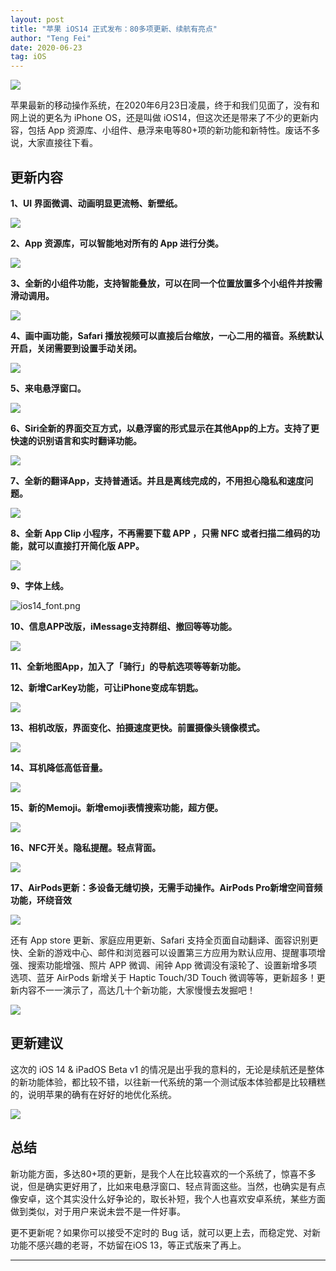 ```yaml
---
layout: post
title: "苹果 iOS14 正式发布：80多项更新、续航有亮点"
author: "Teng Fei"
date: 2020-06-23
tag: iOS
---
```


![](https://chenxing640.github.io/images/ios14/ios14_cover.jpg)

苹果最新的移动操作系统，在2020年6月23日凌晨，终于和我们见面了，没有和网上说的更名为 iPhone OS，还是叫做 iOS14，但这次还是带来了不少的更新内容，包括 App 资源库、小组件、悬浮来电等80+项的新功能和新特性。废话不多说，大家直接往下看。

## 更新内容

**1、UI 界面微调、动画明显更流畅、新壁纸。**

![](https://chenxing640.github.io/images/ios14/ios14_new_wallpapers.png)

**2、App 资源库，可以智能地对所有的 App 进行分类。**

![](https://chenxing640.github.io/images/ios14/ios14_res_library.png)

**3、全新的小组件功能，支持智能叠放，可以在同一个位置放置多个小组件并按需滑动调用。**

![](https://chenxing640.github.io/images/ios14/ios14_small_widget.png)

**4、画中画功能，Safari 播放视频可以直接后台缩放，一心二用的福音。系统默认开启，关闭需要到设置手动关闭。**

![](https://chenxing640.github.io/images/ios14/ios14_pinp.png)

**5、来电悬浮窗口。**

![](https://chenxing640.github.io/images/ios14/ios14_call_suswindow.png)

**6、Siri全新的界面交互方式，以悬浮窗的形式显示在其他App的上方。支持了更快速的识别语言和实时翻译功能。**

![](https://chenxing640.github.io/images/ios14/ios14_new_siri.png)

**7、全新的翻译App，支持普通话。并且是离线完成的，不用担心隐私和速度问题。**

![](https://chenxing640.github.io/images/ios14/ios14_new_fanyi.png)

**8、全新 App Clip 小程序，不再需要下载 APP ，只需 NFC 或者扫描二维码的功能，就可以直接打开简化版 APP。**

![](https://chenxing640.github.io/images/ios14/ios14_app_clip.png)

**9、字体上线。**

![ios14_font.png](https://chenxing640.github.io/images/ios14/ios14_font.png)

**10、信息APP改版，iMessage支持群组、撤回等等功能。**

![](https://chenxing640.github.io/images/ios14/ios14_message_app.png)

**11、全新地图App，加入了「骑行」的导航选项等等新功能。**

**12、新增CarKey功能，可让iPhone变成车钥匙。**

![](https://chenxing640.github.io/images/ios14/ios14_carkey.png)

**13、相机改版，界面变化、拍摄速度更快。前置摄像头镜像模式。**

![](https://chenxing640.github.io/images/ios14/ios14_camera.png)

**14、耳机降低高低音量。**

![](https://chenxing640.github.io/images/ios14/ios14_lower_bass.png)

**15、新的Memoji。新增emoji表情搜索功能，超方便。**

![](https://chenxing640.github.io/images/ios14/ios14_memoji.png)

**16、NFC开关。隐私提醒。轻点背面。**

![](https://chenxing640.github.io/images/ios14/ios14_nfc.png)

**17、AirPods更新：多设备无缝切换，无需手动操作。AirPods Pro新增空间音频功能，环绕音效**

![](https://chenxing640.github.io/images/ios14/ios14_airpods_pro.png)

还有 App store 更新、家庭应用更新、Safari 支持全页面自动翻译、面容识别更快、全新的游戏中心、邮件和浏览器可以设置第三方应用为默认应用、提醒事项增强、搜索功能增强、照片 APP 微调、闹钟 App 微调没有滚轮了、设置新增多项选项、蓝牙 AirPods 新增关于 Haptic Touch/3D Touch 微调等等，更新超多！更新内容不一一演示了，高达几十个新功能，大家慢慢去发掘吧！

![](https://chenxing640.github.io/images/ios14/ios14_more_updates.png)

## 更新建议

这次的  iOS 14 & iPadOS Beta v1 的情况是出乎我的意料的，无论是续航还是整体的新功能体验，都比较不错，以往新一代系统的第一个测试版本体验都是比较糟糕的，说明苹果的确有在好好的地优化系统。

![](https://chenxing640.github.io/images/ios14/ios14_update_service.png)

## 总结

新功能方面，多达80+项的更新，是我个人在比较喜欢的一个系统了，惊喜不多说，但是确实更好用了，比如来电悬浮窗口、轻点背面这些。当然，也确实是有点像安卓，这个其实没什么好争论的，取长补短，我个人也喜欢安卓系统，某些方面做到类似，对于用户来说未尝不是一件好事。

更不更新呢？如果你可以接受不定时的 Bug 话，就可以更上去，而稳定党、对新功能不感兴趣的老哥，不妨留在iOS 13，等正式版来了再上。

---
